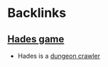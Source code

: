 
# Backlinks
## [Hades game](<Hades game.md>)
- Hades is a [dungeon crawler](<dungeon crawler.md>)

